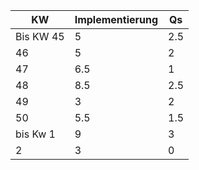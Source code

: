 | KW | Implementierung | Qs | 
|----|----------------|---------|
|Bis KW 45|5 | 2.5|
|46|5|2|
|47|6.5|1|
|48|8.5|2.5|
|49|3|2|
|50|5.5|1.5|
|bis Kw 1|9|3|
|2|3|0|
